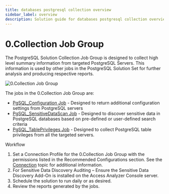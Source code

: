 ```yaml
---
title: databases postgresql collection overview
sidebar_label: overview
description: Solution guide for databases postgresql collection overview including implementation steps, configuration, and best practices.
---
```


# 0.Collection Job Group

The PostgreSQL Solution Collection Job Group is designed to collect high level summary information
from targeted PostgreSQL Servers. This information is used by other jobs in the PostgreSQL Solution
Set for further analysis and producing respective reports.

![0.Collection Job Group](/img/product_docs/accessanalyzer/solutions/databases/postgresql/collection/0.collectionjobgroup.webp)

The jobs in the 0.Collection Job Group are:

- [PgSQL_Configuration Job](/docs/accessanalyzer/12.0/solutions/databases/postgresql/collection/pgsql-configuration.md) - Designed to return additional configuration
  settings from PostgreSQL servers
- [PgSQL_SensitiveDataScan Job](/docs/accessanalyzer/12.0/solutions/databases/postgresql/collection/pgsql-sensitivedatascan.md) - Designed to discover sensitive data in
  PostgreSQL databases based on pre-defined or user-defined search criteria
- [PgSQL_TablePrivileges Job](/docs/accessanalyzer/12.0/solutions/databases/postgresql/collection/pgsql-tableprivileges.md) - Designed to collect PostgreSQL table
  privileges from all the targeted servers.

Workflow

1. Set a Connection Profile for the 0.Collection Job Group with the permissions listed in the
   Recommended Configurations section. See the
   [Connection](/docs/accessanalyzer/12.0/administration/settings/connection/overview.md) topic for additional information.
2. For Sensitive Data Discovery Auditing – Ensure the Sensitive Data Discovery Add-On is installed
   on the Access Analyzer Console server.
3. Schedule the solution to run daily or as desired.
4. Review the reports generated by the jobs.
